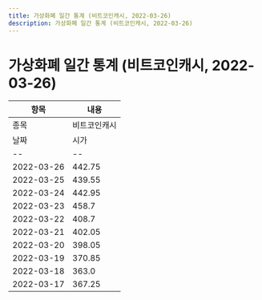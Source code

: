 ```yaml
---
title: 가상화폐 일간 통계 (비트코인캐시, 2022-03-26)
description: 가상화폐 일간 통계 (비트코인캐시, 2022-03-26)
---
```


가상화폐 일간 통계 (비트코인캐시, 2022-03-26)
===

|항목|내용|
|--|--|
|종목|비트코인캐시||마켓|KRW-BCH||종류|일 단위 캔들||기간|2022-03-17T09:00:00 - 2022-03-26T09:00:00|
|날짜|시가|저가|고가|종가|비고|
|--|--|--|--|--|--|
|2022-03-26|442.75|436.7|444.1|438.0|    |
|2022-03-25|439.55|429.7|454.95|442.75|    |
|2022-03-24|442.95|428.05|446.0|438.95|    |
|2022-03-23|458.7|432.85|474.85|442.95|    |
|2022-03-22|408.7|408.4|470.2|459.0|    |
|2022-03-21|402.05|393.15|420.0|408.7|    |
|2022-03-20|398.05|386.9|417.3|401.3|    |
|2022-03-19|370.85|370.45|398.6|398.05|    |
|2022-03-18|363.0|357.1|373.15|371.05|    |
|2022-03-17|367.25|360.2|369.25|363.0|    |
